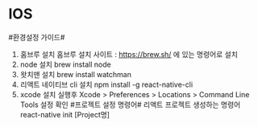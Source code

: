# IOS
#환경설정 가이드#
1. 홈브루 설치 홈브루 설치 사이트 : https://brew.sh/ 에 있는 명령어로 설치
2. node 설치 brew install node
3. 왓치맨 설치 brew install watchman
4. 리액트 네이티브 cli 설치 npm install -g react-native-cli
5. xcode 설치 실행후 Xcode > Preferences > Locations > Command Line Tools 설정 확인
#프로젝트 설정 명령어# 리액트 프로젝트 생성하는 명령어 react-native init [Project명]
